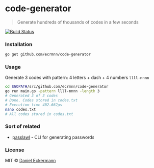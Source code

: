 # code-generator
> Generate hundreds of thousands of codes in a few seconds

[![Build Status](https://travis-ci.org/ecrmnn/code-generator.svg?branch=master)](https://travis-ci.org/ecrmnn/code-generator)

### Installation
```bash
go get github.com/ecrmnn/code-generator
```

### Usage
Generate 3 codes with pattern: 4 letters + dash + 4 numbers ``llll-nnnn``
```bash
cd $GOPATH/src/github.com/ecrmnn/code-generator
go run main.go -pattern llll-nnnn -length 3
# Generated 3 of 3 codes
# Done. Codes stored in codes.txt
# Execution time 402.662µs
nano codes.txt
# All codes stored in codes.txt
```

### Sort of related
- [passlawl](https://github.com/ecrmnn/passlawl) - CLI for generating passwords

### License
MIT © [Daniel Eckermann](http://danieleckermann.com)